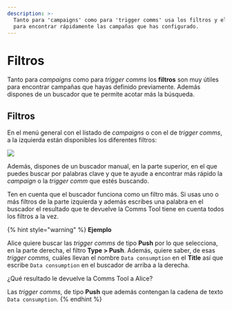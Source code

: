 ```yaml
---
description: >-
  Tanto para 'campaigns' como para 'trigger comms' usa los filtros y el buscador
  para encontrar rápidamente las campañas que has configurado.
---
```


# Filtros

Tanto para _campaigns_ como para _trigger comms_ los **filtros** son muy útiles para encontrar campañas que hayas definido previamente. Además dispones de un buscador que te permite acotar más la búsqueda.

## Filtros

En el menú general con el listado de _campaigns_ o con el de _trigger comms_, a la izquierda están disponibles los diferentes filtros:

![](https://github.com/iciaparicio/variantes-origen/tree/169a87cd535336e6c183d673fef59f5462c5d585/.gitbook/assets/comms_filters_1.png)

Además, dispones de un buscador manual, en la parte superior, en el que puedes buscar por palabras clave y que te ayude a encontrar más rápido la _campaign_ o la _trigger comm_ que estés buscando.

Ten en cuenta que el buscador funciona como un filtro más. Si usas uno o más filtros de la parte izquierda y además escribes una palabra en el buscador el resultado que te devuelve la Comms Tool tiene en cuenta todos los filtros a la vez.

{% hint style="warning" %}
**Ejemplo**

Alice quiere buscar las _trigger comms_ de tipo **Push** por lo que selecciona, en la parte derecha, el filtro **Type &gt; Push**. Además, quiere saber, de esas _trigger comms,_ cuáles llevan el nombre `Data consumption` en el **Title** así que escribe `Data consumption` en el buscador de arriba a la derecha.

¿Qué resultado le devuelve la Comms Tool a Alice?

Las _trigger comms_, de tipo **Push** que además contengan la cadena de texto `Data consumption`.
{% endhint %}

